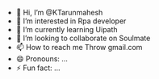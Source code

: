 - 👋 Hi, I’m @KTarunmahesh
- 👀 I’m interested in Rpa developer
- 🌱 I’m currently learning Uipath 
- 💞️ I’m looking to collaborate on Soulmate
- 📫 How to reach me Throw gmail.com
- 😄 Pronouns: ...
- ⚡ Fun fact: ...

<!---
KTarunmahesh/KTarunmahesh is a ✨ special ✨ repository because its `README.md` (this file) appears on your GitHub profile.
You can click the Preview link to take a look at your changes.
--->
